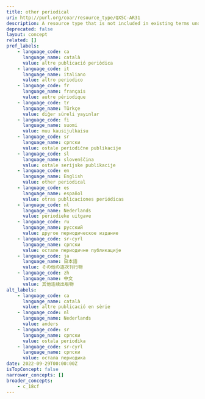 ```yaml
---
title: other periodical
uri: http://purl.org/coar/resource_type/QX5C-AR31
description: A resource type that is not included in existing terms under the top concept "Text". [COAR definition]
deprecated: false
layout: concept
related: []
pref_labels:
    - language_code: ca
      language_name: català
      value: altre publicació periòdica
    - language_code: it
      language_name: italiano
      value: altro periodico
    - language_code: fr
      language_name: français
      value: autre périodique
    - language_code: tr
      language_name: Türkçe
      value: diğer süreli yayınlar
    - language_code: fi
      language_name: suomi
      value: muu kausijulkaisu
    - language_code: sr
      language_name: српски
      value: ostale periodične publikacije
    - language_code: sl
      language_name: slovenščina
      value: ostale serijske publikacije
    - language_code: en
      language_name: English
      value: other periodical
    - language_code: es
      language_name: español
      value: otras publicaciones periódicas
    - language_code: nl
      language_name: Nederlands
      value: periodieke uitgave
    - language_code: ru
      language_name: русский
      value: другое периодическое издание
    - language_code: sr-cyrl
      language_name: српски
      value: остале периодичне публикације
    - language_code: ja
      language_name: 日本語
      value: その他の逐次刊行物
    - language_code: zh
      language_name: 中文
      value: 其他连续出版物
alt_labels:
    - language_code: ca
      language_name: català
      value: altre publicació en sèrie
    - language_code: nl
      language_name: Nederlands
      value: anders
    - language_code: sr
      language_name: српски
      value: ostala periodika
    - language_code: sr-cyrl
      language_name: српски
      value: остала периодика
date: 2022-09-29T00:00:00Z
isTopConcept: false
narrower_concepts: []
broader_concepts:
    - c_18cf
---
```



